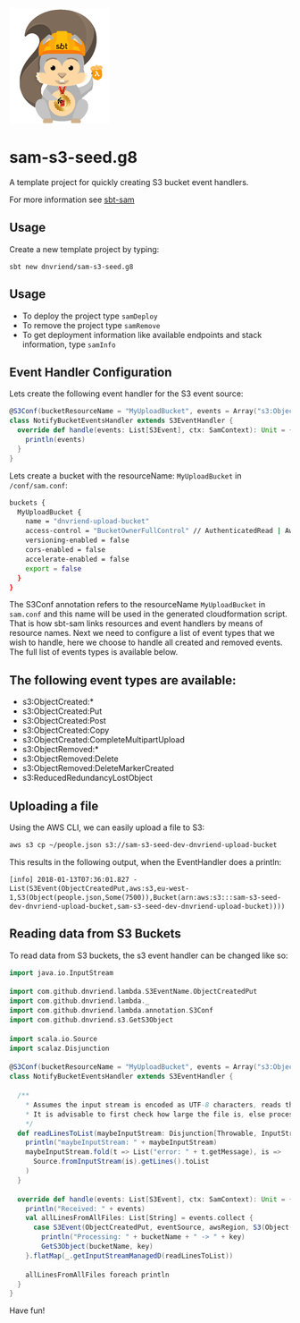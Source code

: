 ![Logo image](img/sbtscalasamlogo_small.png)

# sam-s3-seed.g8
A template project for quickly creating S3 bucket event handlers.

For more information see [sbt-sam](https://github.com/dnvriend/sbt-sam)

## Usage
Create a new template project by typing:

```
sbt new dnvriend/sam-s3-seed.g8
```

## Usage
- To deploy the project type `samDeploy`
- To remove the project type `samRemove`
- To get deployment information like available endpoints and stack information, type `samInfo`

## Event Handler Configuration
Lets create the following event handler for the S3 event source:

```scala
@S3Conf(bucketResourceName = "MyUploadBucket", events = Array("s3:ObjectCreated:*", "s3:ObjectRemoved:*"))
class NotifyBucketEventsHandler extends S3EventHandler {
  override def handle(events: List[S3Event], ctx: SamContext): Unit = {
    println(events)
  }
}
```

Lets create a bucket with the resourceName: `MyUploadBucket` in `/conf/sam.conf`:

```bash
buckets {
  MyUploadBucket {
    name = "dnvriend-upload-bucket"
    access-control = "BucketOwnerFullControl" // AuthenticatedRead | AwsExecRead | BucketOwnerRead | BucketOwnerFullControl | LogDeliveryWrite | Private | PublicRead | PublicReadWrite
    versioning-enabled = false
    cors-enabled = false
    accelerate-enabled = false
    export = false
  }
}
```

The S3Conf annotation refers to the resourceName `MyUploadBucket` in `sam.conf` and this name will be used in the generated
cloudformation script. That is how sbt-sam links resources and event handlers by means of resource names. Next we need to
configure a list of event types that we wish to handle, here we choose to handle all created and removed events. The full
list of events types is available below. 

## The following event types are available:
- s3:ObjectCreated:*
- s3:ObjectCreated:Put
- s3:ObjectCreated:Post
- s3:ObjectCreated:Copy
- s3:ObjectCreated:CompleteMultipartUpload
- s3:ObjectRemoved:*
- s3:ObjectRemoved:Delete
- s3:ObjectRemoved:DeleteMarkerCreated
- s3:ReducedRedundancyLostObject

## Uploading a file
Using the AWS CLI, we can easily upload a file to S3:

```bash
aws s3 cp ~/people.json s3://sam-s3-seed-dev-dnvriend-upload-bucket
```

This results in the following output, when the EventHandler does a println:

```
[info] 2018-01-13T07:36:01.827 - List(S3Event(ObjectCreatedPut,aws:s3,eu-west-1,S3(Object(people.json,Some(7500)),Bucket(arn:aws:s3:::sam-s3-seed-dev-dnvriend-upload-bucket,sam-s3-seed-dev-dnvriend-upload-bucket))))
```

## Reading data from S3 Buckets
To read data from S3 buckets, the s3 event handler can be changed like so:

```scala
import java.io.InputStream

import com.github.dnvriend.lambda.S3EventName.ObjectCreatedPut
import com.github.dnvriend.lambda._
import com.github.dnvriend.lambda.annotation.S3Conf
import com.github.dnvriend.s3.GetS3Object

import scala.io.Source
import scalaz.Disjunction

@S3Conf(bucketResourceName = "MyUploadBucket", events = Array("s3:ObjectCreated:*", "s3:ObjectRemoved:*"))
class NotifyBucketEventsHandler extends S3EventHandler {

  /**
    * Assumes the input stream is encoded as UTF-8 characters, reads the lines in memory.
    * It is advisable to first check how large the file is, else process the file as a stream
    */
  def readLinesToList(maybeInputStream: Disjunction[Throwable, InputStream]): List[String] = {
    println("maybeInputStream: " + maybeInputStream)
    maybeInputStream.fold(t => List("error: " + t.getMessage), is =>
      Source.fromInputStream(is).getLines().toList
    )
  }

  override def handle(events: List[S3Event], ctx: SamContext): Unit = {
    println("Received: " + events)
    val allLinesFromAllFiles: List[String] = events.collect {
      case S3Event(ObjectCreatedPut, eventSource, awsRegion, S3(Object(key, maybeSize), Bucket(arn, bucketName))) =>
        println("Processing: " + bucketName + " -> " + key)
        GetS3Object(bucketName, key)
    }.flatMap(_.getInputStreamManagedD(readLinesToList))

    allLinesFromAllFiles foreach println
  }
}
```

Have fun!